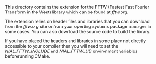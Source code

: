 This directory contains the extension for the FFTW (Fastest Fast Fourier 
Transform in the West) library which can be found at *fftw.org*.

The extension relies on header files and libraries that you can download from 
the *fftw.org* site or from your operting systems package manager in some 
cases. You can also download the source code to build the library.

If you have placed the headers and libraries in some place not directly 
accessible to your compiler then you will need to set the *NIAL_FFTW_INCLUDE* 
and *NIAL_FFTW_LIB* environment variables beforerunning CMake.



 